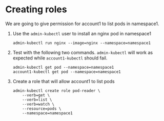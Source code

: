 # Creating roles

We are going to give permission for account1 to list pods in namespace1.

1. Use the `admin-kubectl` user to install an nginx pod in namespace1

       admin-kubectl run nginx --image=nginx --namespace=namespace1
       
2. Test with the following two commands. `admin-kubectl` will work as expected while `account1-kubectl` should fail.

       admin-kubectl get pod --namespace=namespace1
       account1-kubectl get pod --namespace=namespace1
       
3. Create a role that will allow account1 to list pods

       admin-kubectl create role pod-reader \
           --verb=get \
           --verb=list \
           --verb=watch \
           --resource=pods \
           --namespace=namespace1
